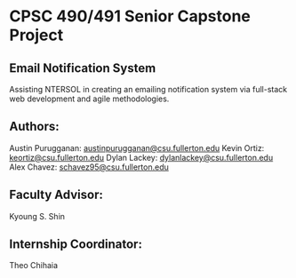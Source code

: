 # CPSC 490/491 Senior Capstone Project

## Email Notification System

Assisting NTERSOL in creating an emailing notification system via full-stack web development and agile methodologies.

## Authors:
Austin Purugganan: austinpurugganan@csu.fullerton.edu
Kevin Ortiz: keortiz@csu.fullerton.edu
Dylan Lackey: dylanlackey@csu.fullerton.edu
Alex Chavez: schavez95@csu.fullerton.edu

## Faculty Advisor:
Kyoung S. Shin

## Internship Coordinator:
Theo Chihaia
